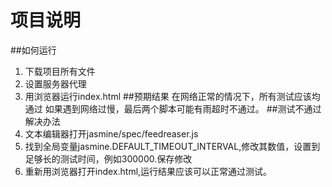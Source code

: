 

# 项目说明
##如何运行
1. 下载项目所有文件
2. 设置服务器代理
2. 用浏览器运行index.html
##预期结果
在网络正常的情况下，所有测试应该均通过
如果遇到网络过慢，最后两个脚本可能有雨超时不通过。
##测试不通过解决办法
1. 文本编辑器打开jasmine/spec/feedreaser.js
2. 找到全局变量jasmine.DEFAULT_TIMEOUT_INTERVAL,修改其数值，设置到足够长的测试时间，例如300000.保存修改
3. 重新用浏览器打开index.html,运行结果应该可以正常通过测试。

